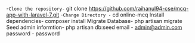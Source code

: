 -`Clone the repository-`
git clone https://github.com/raihanul94-cse/mcq-app-with-laravel-7.git
-`Change Directory -`
cd online-mcq
Install dependencies-
composer install
Migrate Database-
php artisan migrate
Seed admin informtion-
php artisan db:seed
email - admin@admin.com
password - password
```
